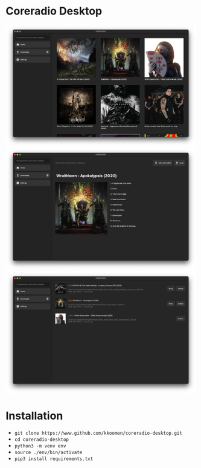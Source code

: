# Coreradio Desktop

![home](./home.jpg)
![song detail page](./song-detail.jpg)
![downloads](./downloads.jpg)

# Installation

- `git clone https://www.github.com/kkoomen/coreradio-desktop.git`
- `cd coreradio-desktop`
- `python3 -m venv env`
- `source ./env/bin/activate`
- `pip3 install requirements.txt`
